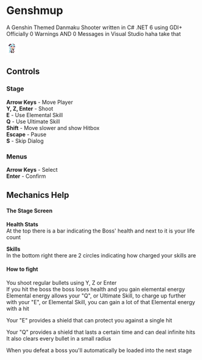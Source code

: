 # Genshmup

A Genshin Themed Danmaku Shooter written in C# .NET 6 using GDI+
Officially 0 Warnings AND 0 Messages in Visual Studio haha take that

![Ganmyu](./Genshmup/Assets/ganyu.png)

## Controls
### Stage

**Arrow Keys** - Move Player  
**Y, Z, Enter** - Shoot  
**E** - Use Elemental Skill  
**Q** - Use Ultimate Skill  
**Shift** - Move slower and show Hitbox  
**Escape** - Pause  
**S** - Skip Dialog

### Menus

**Arrow Keys** - Select  
**Enter** - Confirm

## Mechanics Help

#### The Stage Screen

**Health Stats**  
At the top there is a bar indicating the Boss' health and next to it is your life count  

**Skills**  
In the bottom right there are 2 circles indicating how charged your skills are

#### How to fight

You shoot regular bullets using Y, Z or Enter  
If you hit the boss the boss loses health and you gain elemental energy  
Elemental energy allows your "Q", or Ultimate Skill, to charge up further  
with your "E", or Elemental Skill, you can gain a lot of that Elemental energy with a hit  

Your "E" provides a shield that can protect you against a single hit

Your "Q" provides a shield that lasts a certain time and can deal infinite hits  
It also clears every bullet in a small radius

When you defeat a boss you'll automatically be loaded into the next stage
